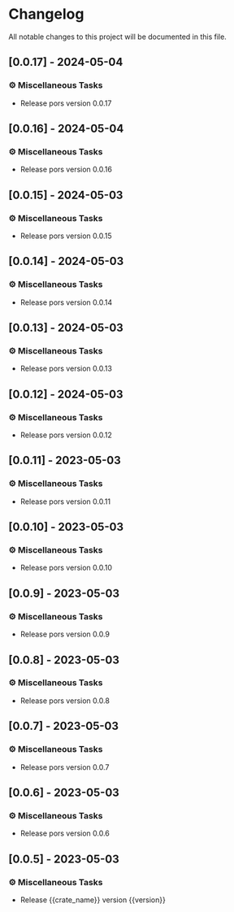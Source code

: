 # Changelog

All notable changes to this project will be documented in this file.

## [0.0.17] - 2024-05-04

### ⚙️ Miscellaneous Tasks

- Release pors version 0.0.17

## [0.0.16] - 2024-05-04

### ⚙️ Miscellaneous Tasks

- Release pors version 0.0.16

## [0.0.15] - 2024-05-03

### ⚙️ Miscellaneous Tasks

- Release pors version 0.0.15

## [0.0.14] - 2024-05-03

### ⚙️ Miscellaneous Tasks

- Release pors version 0.0.14

## [0.0.13] - 2024-05-03

### ⚙️ Miscellaneous Tasks

- Release pors version 0.0.13

## [0.0.12] - 2024-05-03

### ⚙️ Miscellaneous Tasks

- Release pors version 0.0.12

## [0.0.11] - 2023-05-03

### ⚙️ Miscellaneous Tasks

- Release pors version 0.0.11

## [0.0.10] - 2023-05-03

### ⚙️ Miscellaneous Tasks

- Release pors version 0.0.10

## [0.0.9] - 2023-05-03

### ⚙️ Miscellaneous Tasks

- Release pors version 0.0.9

## [0.0.8] - 2023-05-03

### ⚙️ Miscellaneous Tasks

- Release pors version 0.0.8

## [0.0.7] - 2023-05-03

### ⚙️ Miscellaneous Tasks

- Release pors version 0.0.7

## [0.0.6] - 2023-05-03

### ⚙️ Miscellaneous Tasks

- Release pors version 0.0.6

## [0.0.5] - 2023-05-03

### ⚙️ Miscellaneous Tasks

- Release {{crate_name}} version {{version}}

<!-- generated by git-cliff -->
